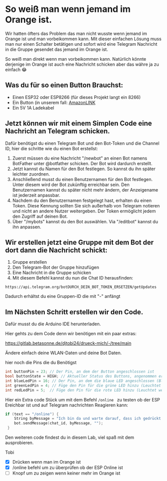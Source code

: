# So weiß man wenn jemand im Orange ist.

Wir hatten öfters das Problem das man nicht wusste wenn jemand im Orange ist und man vorbeikommen kann. Mit dieser einfachen Lösung muss man nur einen Schalter betätigen und sofort wird eine Telegram Nachricht in die Gruppe gesendet das jemand im Orange ist.

So weiß man direkt wenn man vorbeikommen kann. Natürlich könnte derjenige im Orange ist auch eine Nachricht schicken aber das währe ja zu einfach 😂

## Was du für so einen Button Brauchst:

- Einen ESP32 oder ESP8266 (für dieses Projekt langt ein 8266)
- Ein Button (in unserem fall: [AmazonLINK](https://www.amazon.de/Giovenzana-Grobhandtaster-Pilztaster-IP66-schwarz/dp/B014J65KPK/)
- Ein 5V 1A Ladekabel


## Jetzt können wir mit einem Simplen Code eine Nachricht an Telegram schicken.

Dafür benötigst du einen Telegram Bot und den Bot-Token und die Channel ID, hier die schritte wie du einen Bot erstellst:

1. Zuerst müssen du eine Nachricht "/newbot" an einen Bot namens BotFather unter @botfather schicken. Der Bot wird dardurch erstellt.
2. Jetzt kannst du Namen für den Bot festlegen. So kannst du ihn später leichter zuordnen.
3. Anschließend musst du einen Benutzernamen für den Bot festlegen. Unter diesem wird der Bot zukünftig erreichbar sein. Den Benutzernamen kannst du später nicht mehr ändern, der Anzeigename ist jederzeit anpassbar.
4. Nachdem du den Benutzernamen festgelegt hast, erhalten du einen Token. Diese Kennung sollten Sie sich außerhalb von Telegram notieren und nicht an andere Nutzer weitergeben. Der Token ermöglicht jedem den Zugriff auf deinen Bot.
5. Über "/mybots" kannst du den Bot auswählen. Via "/editbot" kannst du ihn anpassen.


## Wir erstellen jetzt eine Gruppe mit dem Bot der dort dann die Nachricht schickt:

1. Gruppe erstellen
2. Den Telegram-Bot der Gruppe hinzufügen
3. Eine Nachricht in die Gruppe schicken
4. Mit diesem Befehl kannst du nun die Chat ID herausfinden:
```
https://api.telegram.org/botDURCH_DEIN_BOT_TOKEN_ERSETZEN/getUpdates
```
Dadurch erhältst du eine Gruppen-ID die mit "-" anfängt

## Im Nächsten Schritt erstellen wir den Code.
Dafür musst du die Arduino IDE herunterladen.

Hier gehts zu dem Code denn wir benötigen mit ein paar extras:

https://gitlab.betasonne.de/djtobi24/drueck-mich/-/tree/main



Ändere einfach deine WLAN-Daten und deine Bot Daten.

hier noch die Pins die du Benötigst
```cpp
int buttonPin = 23; // Der Pin, an dem der Button angeschlossen ist
bool buttonState = HIGH; // Aktueller Status des Buttons, angenommen er ist anfangs nicht gedrückt
int blueLedPin = 16; // Der Pin, an dem die blaue LED angeschlossen (Blinkt wenn die Nachricht gesendet wird)
int greenLedPin = 4; // Füge den Pin für die grüne LED hinzu (Leuchtet wenn die Nachricht gesendet wurde)
int redLedPin = 5;  // Füge den Pin für die rote LED hinzu (Leuchtet wenn es einen Fehler gibt)
```
Hier ein Extra code Stück um mit dem Befehl  `/online ` zu testen ob der ESP Ereichbar ist und auf Telegram nachrichten Reagieren kann:
```cpp
if (text == "/online") {
    String byMessage = "Ich bin da und warte darauf, dass ich gedrückt werde";
    bot.sendMessage(chat_id, byMessage, "");
 }
```
Den weiteren code findest du in diesem Lab, viel spaß mit dem ausprobieren.

Tobi

- [x] Drücken wenn man im Orange ist
- [x] /online befehl um zu überprüfen ob der ESP Online ist
- [ ] Knopf um zu zeigen wenn keiner mehr im Orange ist
